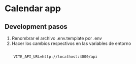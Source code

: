 # Calendar app



## Development pasos

1. Renombrar el archivo .env.template por .env
2. Hacer los cambios respectivos en las variables de entorno



```

    VITE_API_URL=http://localhost:4000/api

```